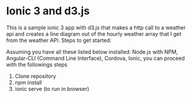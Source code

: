 # Ionic 3 and d3.js
This is a sample ionic 3 app with d3.js that makes a http call to a weather api and creates a line diagram out of the hourly weather array that I get from the weather API.
Steps to get started:

Assuming you have all these listed below installed: Node.js with NPM, Angular-CLI (Command Line Interface), Cordova, Ionic,
you can proceed with the followings steps

1. Clone repository
2. npm install
3. ionic serve (to run in browser)
